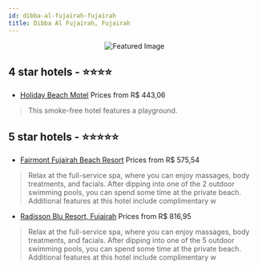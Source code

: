 ```yaml
---
id: dibba-al-fujairah-fujairah
title: Dibba Al Fujairah, Fujairah
---
```


<center><img src="https://i.travelapi.com/hotels/18000000/17080000/17074500/17074431/70efad27_z.jpg" alt="Featured Image" /></center>


##  4 star hotels - ⭐️⭐️⭐️⭐️

-    [Holiday Beach Motel](https://us.hurb.com/hotels/dibba-al-fujairah/holiday-beach-motel-JNP-JP078386?cmp=18055) Prices from R$ 443,06
   > This smoke-free hotel features a playground.

##  5 star hotels - ⭐️⭐️⭐️⭐️⭐️

-    [Fairmont Fujairah Beach Resort](https://us.hurb.com/hotels/dibba-al-fujairah/fairmont-fujairah-beach-resort-JNP-JP02146T?cmp=18055) Prices from R$ 575,54
   > Relax at the full-service spa, where you can enjoy massages, body treatments, and facials. After dipping into one of the 2 outdoor swimming pools, you can spend some time at the private beach. Additional features at this hotel include complimentary w
-    [Radisson Blu Resort, Fujairah](https://us.hurb.com/hotels/dibba-al-fujairah/radisson-blu-resort-fujairah-JNP-JP848786?cmp=18055) Prices from R$ 816,95
   > Relax at the full-service spa, where you can enjoy massages, body treatments, and facials. After dipping into one of the 5 outdoor swimming pools, you can spend some time at the private beach. Additional features at this hotel include complimentary w

